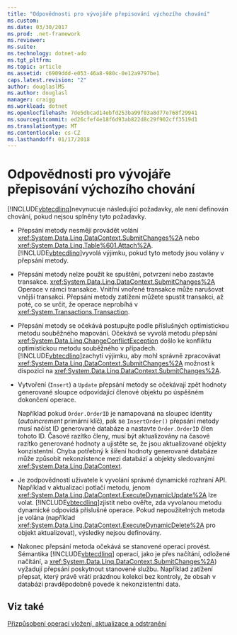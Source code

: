 ```yaml
---
title: "Odpovědnosti pro vývojáře přepisování výchozího chování"
ms.custom: 
ms.date: 03/30/2017
ms.prod: .net-framework
ms.reviewer: 
ms.suite: 
ms.technology: dotnet-ado
ms.tgt_pltfrm: 
ms.topic: article
ms.assetid: c6909ddd-e053-46a8-980c-0e12a9797be1
caps.latest.revision: "2"
author: douglaslMS
ms.author: douglasl
manager: craigg
ms.workload: dotnet
ms.openlocfilehash: 7de5dbcad14ebfd253ba99f03a8d77e768f29941
ms.sourcegitcommit: ed26cfef4e18f6d93ab822d8c29f902cff3519d1
ms.translationtype: MT
ms.contentlocale: cs-CZ
ms.lasthandoff: 01/17/2018
---
```

# <a name="responsibilities-of-the-developer-in-overriding-default-behavior"></a>Odpovědnosti pro vývojáře přepisování výchozího chování
[!INCLUDE[vbtecdlinq](../../../../../../includes/vbtecdlinq-md.md)]nevynucuje následující požadavky, ale není definován chování, pokud nejsou splněny tyto požadavky.  
  
-   Přepsání metody nesmějí provádět volání <xref:System.Data.Linq.DataContext.SubmitChanges%2A> nebo <xref:System.Data.Linq.Table%601.Attach%2A>. [!INCLUDE[vbtecdlinq](../../../../../../includes/vbtecdlinq-md.md)]vyvolá výjimku, pokud tyto metody jsou volány v přepsání metody.  
  
-   Přepsání metody nelze použít ke spuštění, potvrzení nebo zastavte transakce. <xref:System.Data.Linq.DataContext.SubmitChanges%2A> Operace v rámci transakce. Vnitřní vnořené transakce může narušovat vnější transakci. Přepsání metody zatížení můžete spustit transakci, až poté, co se určit, že operace neprobíhá v <xref:System.Transactions.Transaction>.  
  
-   Přepsání metody se očekává postupujte podle příslušných optimistickou metodu souběžného mapování. Očekává se vyvolá metodu přepsání <xref:System.Data.Linq.ChangeConflictException> došlo ke konfliktu optimistickou metodu souběžného v případech. [!INCLUDE[vbtecdlinq](../../../../../../includes/vbtecdlinq-md.md)]zachytí výjimku, aby mohl správně zpracovávat <xref:System.Data.Linq.DataContext.SubmitChanges%2A> možnost k dispozici na <xref:System.Data.Linq.DataContext.SubmitChanges%2A>.  
  
-   Vytvoření (`Insert`) a `Update` přepsání metody se očekávají zpět hodnoty generované sloupce odpovídající členové objektu po úspěšném dokončení operace.  
  
     Například pokud `Order.OrderID` je namapovaná na sloupec identity (*autoincrement* primární klíč), pak se `InsertOrder()` přepsání metody musí načíst ID generované databáze a nastavte `Order.OrderID` člen tohoto ID. Časové razítko členy, musí být aktualizovány na časové razítko generované hodnoty a ujistěte se, že jsou aktualizované objekty konzistentní. Chyba potřebný k šíření hodnoty generované databáze může způsobit nekonzistence mezi databází a objekty sledovanými <xref:System.Data.Linq.DataContext>.  
  
-   Je zodpovědností uživatele k vyvolání správné dynamické rozhraní API. Například v aktualizaci potlačí metodu, jenom <xref:System.Data.Linq.DataContext.ExecuteDynamicUpdate%2A> lze volat. [!INCLUDE[vbtecdlinq](../../../../../../includes/vbtecdlinq-md.md)]zjistit nebo ověřte, zda vyvolanou metodu dynamické odpovídá příslušné operace. Pokud nepoužitelných metoda je volána (například <xref:System.Data.Linq.DataContext.ExecuteDynamicDelete%2A> pro objekt aktualizovat), výsledky nejsou definovány.  
  
-   Nakonec přepsání metoda očekává se stanovené operaci provést. Sémantika [!INCLUDE[vbtecdlinq](../../../../../../includes/vbtecdlinq-md.md)] operací, jako je přes načítání, odložené načítání, a <xref:System.Data.Linq.DataContext.SubmitChanges%2A>) vyžadují přepsání poskytnout stanovené službu. Například zatížení přepsat, který právě vrátí prázdnou kolekci bez kontroly, že obsah v databázi pravděpodobně povede k nekonzistentní data.  
  
## <a name="see-also"></a>Viz také  
 [Přizpůsobení operací vložení, aktualizace a odstranění](../../../../../../docs/framework/data/adonet/sql/linq/customizing-insert-update-and-delete-operations.md)
